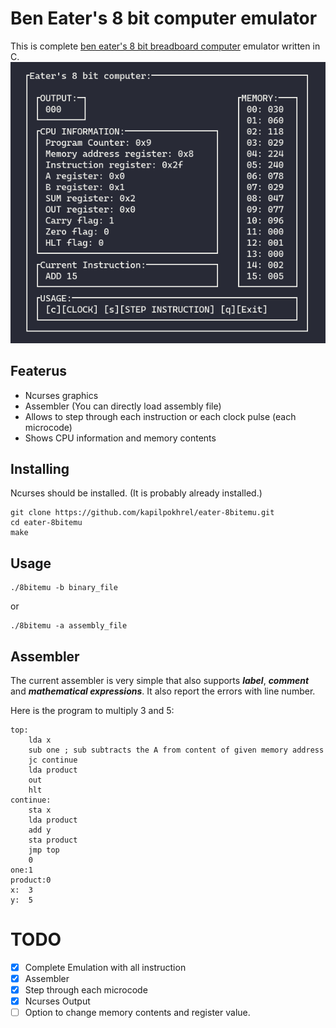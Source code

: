 # Ben Eater's 8 bit computer emulator
This is complete [ben eater's 8 bit breadboard computer](https://www.youtube.com/watch?v=HyznrdDSSGM&list=PLowKtXNTBypGqImE405J2565dvjafglHU) emulator written in C.
![Screenshot](screenshot.png)
## Featerus
- Ncurses graphics
- Assembler (You can directly load assembly file)
- Allows to step through each instruction or each clock pulse (each microcode)
- Shows CPU information and memory contents
## Installing
Ncurses should be installed. (It is probably already installed.)
```
git clone https://github.com/kapilpokhrel/eater-8bitemu.git
cd eater-8bitemu
make
```
## Usage
```
./8bitemu -b binary_file
```
or
```
./8bitemu -a assembly_file
```
## Assembler
The current assembler is very simple that also supports ***label***, ***comment*** and ***mathematical expressions***. It also report the errors with line number.

Here is the program to multiply 3 and 5:
```
top:
	lda x
	sub one ; sub subtracts the A from content of given memory address
	jc continue
	lda product
	out
	hlt
continue:
	sta x
	lda product
	add y
	sta product
	jmp top
	0
one:1
product:0
x:	3
y:	5
```
# TODO
- [x] Complete Emulation with all instruction
- [x] Assembler
- [x] Step through each microcode
- [x] Ncurses Output
- [ ] Option to change memory contents and register value.
